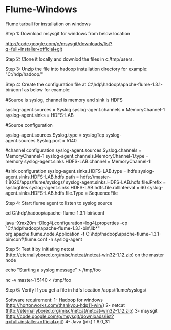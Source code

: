 Flume-Windows
=============

Flume tarball for installation on windows

Step 1: Download msysgit for windows from below location

http://code.google.com/p/msysgit/downloads/list?q=full+installer+official+git

Step 2: Clone it locally and downlod the files in c:/tmp/users.

Step 3: Unzip the file into hadoop installation directory for example: "C:/hdp/hadoop/"

Step 4: Create the configuration file at C:\hdp\hadoop\apache-flume-1.3.1-bin\conf as below for example:

#Source is syslog, channel is memory and sink is HDFS

syslog-agent.sources = Syslog
syslog-agent.channels = MemoryChannel-1 
syslog-agent.sinks = HDFS-LAB

#Source configuration

syslog-agent.sources.Syslog.type = syslogTcp
syslog-agent.sources.Syslog.port = 5140

#channel configuration
syslog-agent.sources.Syslog.channels = MemoryChannel-1 
syslog-agent.channels.MemoryChannel-1.type = memory
syslog-agent.sinks.HDFS-LAB.channel = MemoryChannel-1

#sink configuration
syslog-agent.sinks.HDFS-LAB.type = hdfs 
syslog-agent.sinks.HDFS-LAB.hdfs.path = hdfs://master-1:8020/apps/flume/syslogs/
syslog-agent.sinks.HDFS-LAB.hdfs.file.Prefix = syslogfiles
syslog-agent.sinks.HDFS-LAB.hdfs.file.rollInterval = 60
syslog-agent.sinks.HDFS-LAB.hdfs.file.Type = SequenceFile

Step 4: Start flume agent to listen to syslog source 

cd C:\hdp\hadoop\apache-flume-1.3.1-bin\conf

java -Xmx20m -Dlog4j.configuration=log4j.properties -cp "C:\hdp\hadoop\apache-flume-1.3.1-bin\lib\*" org.apache.flume.node.Application -f C:\hdp\hadoop\apache-flume-1.3.1-bin\conf\flume.conf -n syslog-agent
 
Step 5: Test it by initiating netcat (http://eternallybored.org/misc/netcat/netcat-win32-1.12.zip) on the master node

   echo "Starting a syslog message" > /tmp/foo

   nc -v master-1 5140 < /tmp/foo

Step 6: Verify If you get a file in hdfs location /apps/flume/syslogs/

Software requirement:
1- Hadoop for windows (http://hortonworks.com/thankyou-hdp11-win/)
2- netcat (http://eternallybored.org/misc/netcat/netcat-win32-1.12.zip)
3- msysgit (http://code.google.com/p/msysgit/downloads/list?q=full+installer+official+git)
4- Java (jdk) 1.6.0_31

